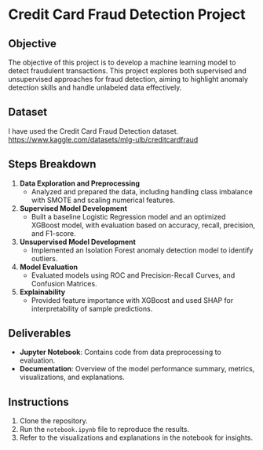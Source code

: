 
# Credit Card Fraud Detection Project

## Objective
The objective of this project is to develop a machine learning model to detect fraudulent transactions. This project explores both supervised and unsupervised approaches for fraud detection, aiming to highlight anomaly detection skills and handle unlabeled data effectively.

## Dataset
I have used the  Credit Card Fraud Detection dataset.
https://www.kaggle.com/datasets/mlg-ulb/creditcardfraud


## Steps Breakdown
1. **Data Exploration and Preprocessing**
    - Analyzed and prepared the data, including handling class imbalance with SMOTE and scaling numerical features.
2. **Supervised Model Development**
    - Built a baseline Logistic Regression model and an optimized XGBoost model, with evaluation based on accuracy, recall, precision, and F1-score.
3. **Unsupervised Model Development**
    - Implemented an Isolation Forest anomaly detection model to identify outliers.
4. **Model Evaluation**
    - Evaluated models using ROC and Precision-Recall Curves, and Confusion Matrices.
5. **Explainability**
    - Provided feature importance with XGBoost and used SHAP for interpretability of sample predictions.

## Deliverables
- **Jupyter Notebook**: Contains code from data preprocessing to evaluation.
- **Documentation**: Overview of the model performance summary, metrics, visualizations, and explanations.

## Instructions
1. Clone the repository.
2. Run the `notebook.ipynb` file to reproduce the results.
3. Refer to the visualizations and explanations in the notebook for insights.

